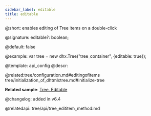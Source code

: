 ```yaml
---
sidebar_label: editable
title: editable
---          
```


@short: enables editing of Tree items on a double-click  

@signature: editable?: boolean;

@default: false

@example: 
var tree = new dhx.Tree("tree_container", {editable: true});

@template:	api_config
@descr: 

@related:tree/configuration.md#editingofitems
 tree/initialization_of_dhtmlxtree.md#initialize-tree

**Related sample**: [Tree. Editable](https://snippet.dhtmlx.com/re4h88w7)

@changelog: added in v6.4

@relatedapi: tree/api/tree_edititem_method.md